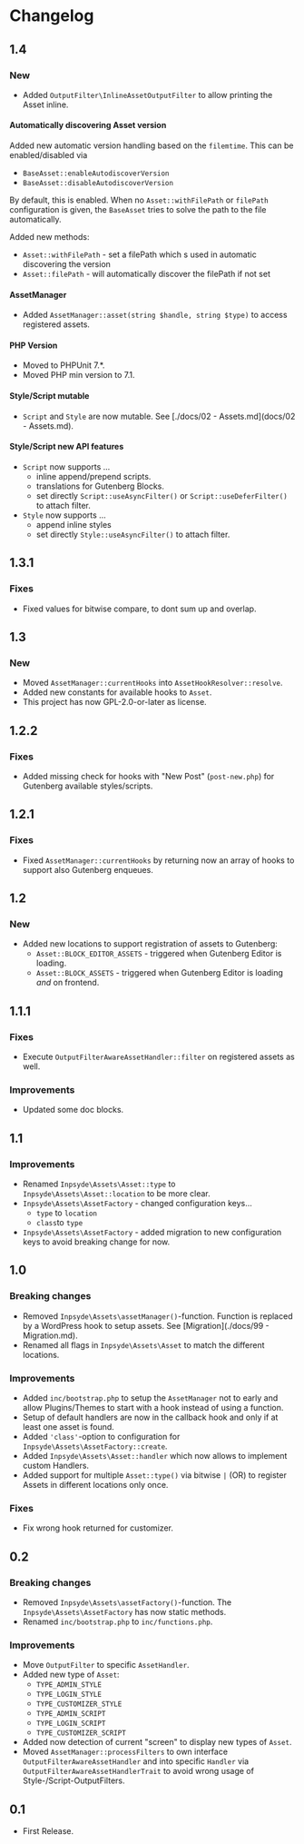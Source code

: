 # Changelog

## 1.4
### New

* Added `OutputFilter\InlineAssetOutputFilter` to allow printing the Asset inline.

#### Automatically discovering Asset version
Added new automatic version handling based on the `filemtime`. This can be enabled/disabled via
* `BaseAsset::enableAutodiscoverVersion`
* `BaseAsset::disableAutodiscoverVersion`

By default, this is enabled. When no `Asset::withFilePath` or `filePath` configuration is given, the `BaseAsset` tries to solve the path to the file automatically. 

Added new methods: 
* `Asset::withFilePath` - set a filePath which s used in automatic discovering the version
* `Asset::filePath` - will automatically discover the filePath if not set

#### AssetManager
* Added `AssetManager::asset(string $handle, string $type)` to access registered assets.

#### PHP Version
* Moved to PHPUnit 7.*.
* Moved PHP min version to 7.1.

#### Style/Script mutable
* `Script` and `Style` are now mutable. See [./docs/02 - Assets.md](docs/02 - Assets.md).

#### Style/Script new API features
* `Script` now supports ...
    * inline append/prepend scripts.
    * translations for Gutenberg Blocks.
    * set directly `Script::useAsyncFilter()` or `Script::useDeferFilter()` to attach filter.
* `Style` now supports ...   
    * append inline styles
    * set directly `Style::useAsyncFilter()` to attach filter.

## 1.3.1
### Fixes
- Fixed values for bitwise compare, to dont sum up and overlap.

## 1.3 
### New
- Moved `AssetManager::currentHooks` into `AssetHookResolver::resolve`.
- Added new constants for available hooks to `Asset`.
- This project has now GPL-2.0-or-later as license.

## 1.2.2
### Fixes
- Added missing check for hooks with "New Post" (`post-new.php`) for Gutenberg available styles/scripts.

## 1.2.1
### Fixes
- Fixed `AssetManager::currentHooks` by returning now an array of hooks to support also Gutenberg enqueues.

## 1.2
### New
- Added new locations to support registration of assets to Gutenberg:
   - `Asset::BLOCK_EDITOR_ASSETS` - triggered when Gutenberg Editor is loading.
   - `Asset::BLOCK_ASSETS` - triggered when Gutenberg Editor is loading *and* on frontend.

## 1.1.1

### Fixes
- Execute `OutputFilterAwareAssetHandler::filter` on registered assets as well.

### Improvements
- Updated some doc blocks.

## 1.1

### Improvements
- Renamed `Inpsyde\Assets\Asset::type` to `Inpsyde\Assets\Asset::location` to be more clear.
- `Inpsyde\Assets\AssetFactory` - changed configuration keys...
    - `type` to `location`
    - `class`to `type`
- `Inpsyde\Assets\AssetFactory` - added migration to new configuration keys to avoid breaking change for now.

## 1.0
### Breaking changes
- Removed `Inpsyde\Assets\assetManager()`-function. Function is replaced by a WordPress hook to setup assets. See [Migration](./docs/99 - Migration.md).
- Renamed all flags in `Inpsyde\Assets\Asset` to match the different locations.

### Improvements
- Added `inc/bootstrap.php` to setup the `AssetManager` not to early and allow Plugins/Themes to start with a hook instead of using a function.
- Setup of default handlers are now in the callback hook and only if at least one asset is found.
- Added `'class'`-option to configuration for `Inpsyde\Assets\AssetFactory::create`.
- Added `Inpsyde\Assets\Asset::handler` which now allows to implement custom Handlers.
- Added support for multiple `Asset::type()` via bitwise `|` (OR) to register Assets in different locations only once.
 
### Fixes
- Fix wrong hook returned for customizer.

## 0.2
### Breaking changes
- Removed `Inpsyde\Assets\assetFactory()`-function. The `Inpsyde\Assets\AssetFactory` has now static methods.
- Renamed `inc/bootstrap.php` to `inc/functions.php`.

### Improvements
- Move `OutputFilter` to specific `AssetHandler`.
- Added new type of `Asset`:
    - `TYPE_ADMIN_STYLE`
    - `TYPE_LOGIN_STYLE`
    - `TYPE_CUSTOMIZER_STYLE`
    - `TYPE_ADMIN_SCRIPT`
    - `TYPE_LOGIN_SCRIPT`
    - `TYPE_CUSTOMIZER_SCRIPT`
- Added now detection of current "screen" to display new types of `Asset`.
- Moved `AssetManager::processFilters` to own interface `OutputFilterAwareAssetHandler` and into specific `Handler` via `OutputFilterAwareAssetHandlerTrait` to avoid wrong usage of Style-/Script-OutputFilters. 

## 0.1
- First Release.
